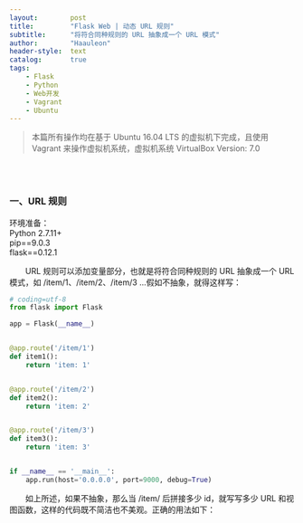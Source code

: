 ```yaml
---
layout:        post
title:         "Flask Web | 动态 URL 规则"
subtitle:      "将符合同种规则的 URL 抽象成一个 URL 模式"
author:        "Haauleon"
header-style:  text
catalog:       true
tags:
    - Flask
    - Python
    - Web开发
    - Vagrant
    - Ubuntu
---
```


> 本篇所有操作均在基于 Ubuntu 16.04 LTS 的虚拟机下完成，且使用 Vagrant 来操作虚拟机系统，虚拟机系统 VirtualBox Version: 7.0 

<br>
<br>

### 一、URL 规则
环境准备：     
Python 2.7.11+      
pip==9.0.3     
flask==0.12.1    

&emsp;&emsp;URL 规则可以添加变量部分，也就是将符合同种规则的 URL 抽象成一个 URL 模式，如 /item/1、/item/2、/item/3 ...假如不抽象，就得这样写：     
```python
# coding=utf-8
from flask import Flask

app = Flask(__name__)


@app.route('/item/1')
def item1():
    return 'item: 1'


@app.route('/item/2')
def item2():
    return 'item: 2'


@app.route('/item/3')
def item3():
    return 'item: 3'


if __name__ == '__main__':
    app.run(host='0.0.0.0', port=9000, debug=True)
```

&emsp;&emsp;如上所述，如果不抽象，那么当 /item/ 后拼接多少 id，就写写多少 URL 和视图函数，这样的代码既不简洁也不美观。正确的用法如下：      
```python

```